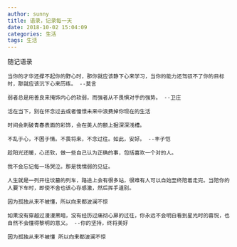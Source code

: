 ```yaml
---
author: sunny
title: 语录，记录每一天
date: 2018-10-02 15:04:09
categories: 生活
tags: 生活
---
```


随记语录

```
当你的才华还撑不起你的野心时，那你就应该静下心来学习，当你的能力还驾驭不了你的目标时，那就应该沉下心来历练。 --莫言
```

<!-- more -->

```
弱者总是用善良来掩饰内心的软弱，而强者从不畏惧对手的强势。 --卫庄
```

```
活在当下，别在怀念过去或者憧憬未来中浪费掉你现在的生活
```

```
时间会刺破青春表面的彩饰，会在美人的额上掘深深浅槽。
```

```
不乱于心，不困于情。不畏将来，不念过往。如此，安好。 --丰子恺
```

```
趁阳光还暖，心还软，做一些自己认为正确的事，包括喜欢一个对的人。
```

```
我不会忘记每一场哭泣。那是我懦弱的见证。
```

```
人生就是一列开往坟墓的列车，路途上会有很多站，很难有人可以自始至终陪着走完。当陪你的人要下车时，即使不舍也该心存感激，然后挥手道别。
```

```
因为孤独从来不被懂，所以向来都波澜不惊
```

```
如果没有穿越过漫漫黑暗，没有经历过痛彻心扉的过往，你永远不会明白看到星光时的喜悦，也自然不会懂得黎明的意义。 --你的坚持，终将美好
```

```
因为孤独从来不被懂 所以向来都波澜不惊
```
